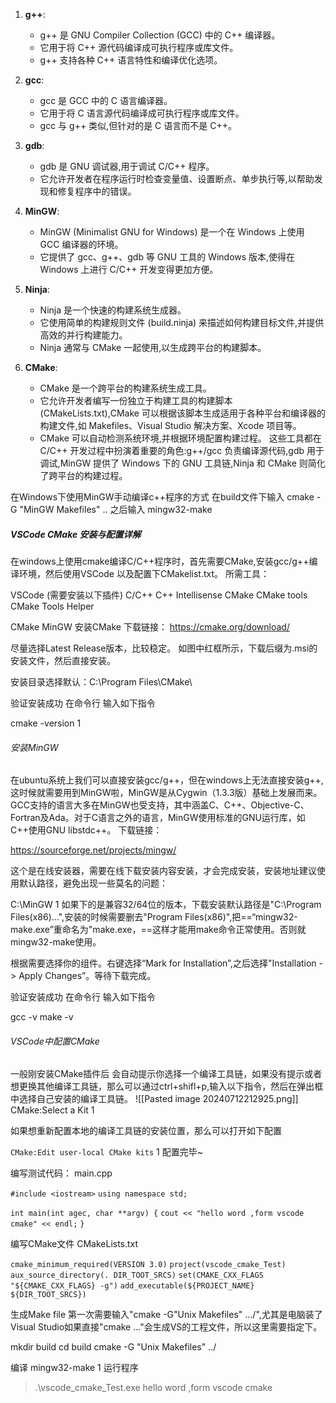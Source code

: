 1. **g++**:
    
    - g++ 是 GNU Compiler Collection (GCC) 中的 C++ 编译器。
    - 它用于将 C++ 源代码编译成可执行程序或库文件。
    - g++ 支持各种 C++ 语言特性和编译优化选项。
2. **gcc**:
    
    - gcc 是 GCC 中的 C 语言编译器。
    - 它用于将 C 语言源代码编译成可执行程序或库文件。
    - gcc 与 g++ 类似,但针对的是 C 语言而不是 C++。
3. **gdb**:
    
    - gdb 是 GNU 调试器,用于调试 C/C++ 程序。
    - 它允许开发者在程序运行时检查变量值、设置断点、单步执行等,以帮助发现和修复程序中的错误。
4. **MinGW**:
    
    - MinGW (Minimalist GNU for Windows) 是一个在 Windows 上使用 GCC 编译器的环境。
    - 它提供了 gcc、g++、gdb 等 GNU 工具的 Windows 版本,使得在 Windows 上进行 C/C++ 开发变得更加方便。
5. **Ninja**:
    
    - Ninja 是一个快速的构建系统生成器。
    - 它使用简单的构建规则文件 (build.ninja) 来描述如何构建目标文件,并提供高效的并行构建能力。
    - Ninja 通常与 CMake 一起使用,以生成跨平台的构建脚本。
6. **CMake**:
    
    - CMake 是一个跨平台的构建系统生成工具。
    - 它允许开发者编写一份独立于构建工具的构建脚本 (CMakeLists.txt),CMake 可以根据该脚本生成适用于各种平台和编译器的构建文件,如 Makefiles、Visual Studio 解决方案、Xcode 项目等。
    - CMake 可以自动检测系统环境,并根据环境配置构建过程。
这些工具都在 C/C++ 开发过程中扮演着重要的角色:g++/gcc 负责编译源代码,gdb 用于调试,MinGW 提供了 Windows 下的 GNU 工具链,Ninja 和 CMake 则简化了跨平台的构建过程。

在Windows下使用MinGW手动编译c++程序的方式
在build文件下输入 cmake -G "MinGW Makefiles" ..
之后输入 mingw32-make


##### VSCode CMake 安装与配置详解


在windows上使用cmake编译C/C++程序时，首先需要CMake,安装gcc/g++编译环境，然后使用VSCode 以及配置下CMakelist.txt。
所需工具：

VSCode (需要安装以下插件)
C/C++
C++ Intellisense
CMake
CMake tools
CMake Tools Helper

CMake
MinGW
安装CMake
下载链接：
https://cmake.org/download/

尽量选择Latest Release版本，比较稳定。
如图中红框所示，下载后缀为.msi的安装文件，然后直接安装。


安装目录选择默认：C:\Program Files\CMake\

验证安装成功
在命令行 输入如下指令

cmake -version
1


###### 安装MinGW
在ubuntu系统上我们可以直接安装gcc/g++，但在windows上无法直接安装g++,这时候就需要用到MinGW啦，MinGW是从Cygwin（1.3.3版）基础上发展而来。GCC支持的语言大多在MinGW也受支持，其中涵盖C、C++、Objective-C、Fortran及Ada。对于C语言之外的语言，MinGW使用标准的GNU运行库，如C++使用GNU libstdc++。
下载链接：

https://sourceforge.net/projects/mingw/

这个是在线安装器，需要在线下载安装内容安装，才会完成安装，安装地址建议使用默认路径，避免出现一些莫名的问题：

C:\MinGW
1
如果下的是兼容32/64位的版本，下载安装默认路径是"C:\Program Files(x86)…",安装的时候需要删去"Program Files(x86)",把==“mingw32-make.exe”重命名为"make.exe，==这样才能用make命令正常使用。否则就mingw32-make使用。

根据需要选择你的组件。右键选择“Mark for Installation”,之后选择"Installation -> Apply Changes”。等待下载完成。

验证安装成功
在命令行 输入如下指令

gcc -v
make -v

###### VSCode中配置CMake

一般刚安装CMake插件后 会自动提示你选择一个编译工具链，如果没有提示或者想更换其他编译工具链，那么可以通过ctrl+shifl+p,输入以下指令，然后在弹出框中选择自己安装的编译工具链。
![[Pasted image 20240712212925.png]]
CMake:Select a Kit
1

如果想重新配置本地的编译工具链的安装位置，那么可以打开如下配置

`CMake:Edit user-local CMake kits`
1
配置完毕~

编写测试代码：
main.cpp

`#include <iostream>`
`using namespace std;`

`int main(int agec, char **argv) {`
    `cout << "hello word ,form vscode cmake" << endl;`
`}`

编写CMake文件
CMakeLists.txt

`cmake_minimum_required(VERSION 3.0)`
`project(vscode_cmake_Test)`
`aux_source_directory(. DIR_TOOT_SRCS)`
`set(CMAKE_CXX_FLAGS "${CMAKE_CXX_FLAGS} -g")`
`add_executable(${PROJECT_NAME} ${DIR_TOOT_SRCS})`

生成Make file
第一次需要输入"cmake -G"Unix Makefiles" …/",尤其是电脑装了Visual Studio如果直接"cmake …"会生成VS的工程文件，所以这里需要指定下。

mkdir build
cd build
cmake -G "Unix Makefiles" ../



编译
mingw32-make
1
运行程序
> .\vscode_cmake_Test.exe
hello word ,form vscode cmake
